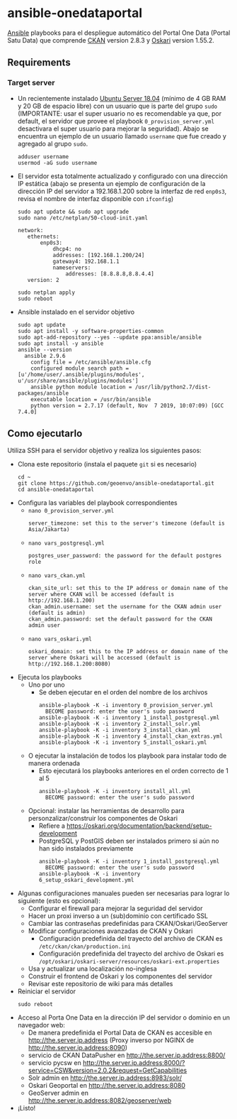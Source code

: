 # ansible-onedataportal
[Ansible](https://docs.ansible.com) playbooks para el despliegue automático del Portal One Data (Portal Satu Data) que comprende [CKAN](https://ckan.org) version 2.8.3 y [Oskari](https://www.oskari.org/) version 1.55.2.

## Requirements
### Target server
* Un recientemente instalado [Ubuntu Server 18.04](https://ubuntu.com/download/server) (mínimo de 4 GB RAM y 20 GB de espacio libre) con un usuario que is parte del grupo `sudo` (IMPORTANTE: usar el super usuario no es recomendable ya que, por default, el servidor que provee el playbook `0_provision_server.yml` desactivara el super usuario para mejorar la seguridad). Abajo se encuentra un ejemplo de un usuario llamado `username` que fue creado y agregado al grupo `sudo`. 
  ```
  adduser username
  usermod -aG sudo username
  ```
* El servidor esta totalmente actualizado y configurado con una dirección IP estática (abajo se presenta un ejemplo de configuración de la dirección IP del servidor a 192.168.1.200 sobre la interfaz de red `enp0s3`, revisa el nombre de interfaz disponible con `ifconfig`)
  ```
  sudo apt update && sudo apt upgrade
  sudo nano /etc/netplan/50-cloud-init.yaml
  ```
  ```
  network:
     ethernets:
         enp0s3:
             dhcp4: no
             addresses: [192.168.1.200/24]
             gateway4: 192.168.1.1
             nameservers:
                 addresses: [8.8.8.8,8.8.4.4]
     version: 2
  ```
  ```
  sudo netplan apply
  sudo reboot
  ```
* Ansible instalado en el servidor objetivo
  ```
  sudo apt update
  sudo apt install -y software-properties-common
  sudo apt-add-repository --yes --update ppa:ansible/ansible
  sudo apt install -y ansible
  ansible --version
    ansible 2.9.6
      config file = /etc/ansible/ansible.cfg
      configured module search path = [u'/home/user/.ansible/plugins/modules', u'/usr/share/ansible/plugins/modules']
      ansible python module location = /usr/lib/python2.7/dist-packages/ansible
      executable location = /usr/bin/ansible
      python version = 2.7.17 (default, Nov  7 2019, 10:07:09) [GCC 7.4.0]
  ```
  
## Como ejecutarlo
Utiliza SSH para el servidor objetivo y realiza los siguientes pasos:
* Clona este repositorio (instala el paquete `git` si es necesario)
  ```
  cd ~
  git clone https://github.com/geoenvo/ansible-onedataportal.git
  cd ansible-onedataportal
  ```
* Configura las variables del playbook correspondientes
  * ```nano 0_provision_server.yml```
    ```
    server_timezone: set this to the server's timezone (default is Asia/Jakarta)
    ```
  * ```nano vars_postgresql.yml```
    ```
    postgres_user_password: the password for the default postgres role
    ```
  * ```nano vars_ckan.yml```
    ```
    ckan_site_url: set this to the IP address or domain name of the server where CKAN will be accessed (default is http://192.168.1.200)
    ckan_admin.username: set the username for the CKAN admin user (default is admin)
    ckan_admin.password: set the default password for the CKAN admin user
    ```
  * ```nano vars_oskari.yml```
    ```
    oskari_domain: set this to the IP address or domain name of the server where Oskari will be accessed (default is http://192.168.1.200:8080)
    ```
* Ejecuta los playbooks
    * Uno por uno
      * Se deben ejecutar en el orden del nombre de los archivos
        ```
        ansible-playbook -K -i inventory 0_provision_server.yml
          BECOME password: enter the user's sudo password
        ansible-playbook -K -i inventory 1_install_postgresql.yml
        ansible-playbook -K -i inventory 2_install_solr.yml
        ansible-playbook -K -i inventory 3_install_ckan.yml
        ansible-playbook -K -i inventory 4_install_ckan_extras.yml
        ansible-playbook -K -i inventory 5_install_oskari.yml
        ```
    * O ejecutar la instalación de todos los playbook para instalar todo de manera ordenada
      * Esto ejecutará los playbooks anteriores en el orden correcto de 1 al 5
        ```
        ansible-playbook -K -i inventory install_all.yml
          BECOME password: enter the user's sudo password
        ```
    * Opcional: instalar las herramientas de desarrollo para personzalizar/construir los componentes de Oskari
      * Refiere a https://oskari.org/documentation/backend/setup-development
      * PostgreSQL y PostGIS deben ser instalados primero si aún no han sido instalados previamente
        ```
        ansible-playbook -K -i inventory 1_install_postgresql.yml
          BECOME password: enter the user's sudo password
        ansible-playbook -K -i inventory 6_setup_oskari_development.yml
        ```
* Algunas configuraciones manuales pueden ser necesarias para lograr lo siguiente (esto es opcional):
  * Configurar el firewall para mejorar la seguridad del servidor
  * Hacer un proxi inverso a un (sub)dominio con certificado SSL
  * Cambiar las contraseñas predefinidas para CKAN/Oskari/GeoServer
  * Modificar configuraciones avanzadas de CKAN y Oskari
      * Configuración predefinida del trayecto del archivo de CKAN es `/etc/ckan/ckan/production.ini`
      * Configuración predefinida del trayecto del archivo de Oskari es `/opt/oskari/oskari-server/resources/oskari-ext.properties`
  * Usa y actualizar una localización no-inglesa
  * Construir el frontend de Oskari y los componentes del servidor
  * Revisar este repositorio de wiki para más detalles
* Reiniciar el servidor
  ```
  sudo reboot
  ```
* Acceso al Porta One Data en la dirección IP del servidor o dominio en un navegador web:
  * De manera predefinida el Portal Data de CKAN es accesible en http://the.server.ip.address (Proxy inverso por NGINX de http://the.server.ip.address:8090)
  * servicio de CKAN DataPusher en http://the.server.ip.address:8800/
  * servicio pycsw en http://the.server.ip.address:8000/?service=CSW&version=2.0.2&request=GetCapabilities
  * Solr admin en http://the.server.ip.address:8983/solr/
  * Oskari Geoportal en http://the.server.ip.address:8080
  * GeoServer admin en http://the.server.ip.address:8082/geoserver/web
* ¡Listo!